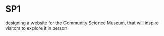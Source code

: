 # SP1
designing a website for the Community Science Museum, that will inspire visitors to explore it in person
